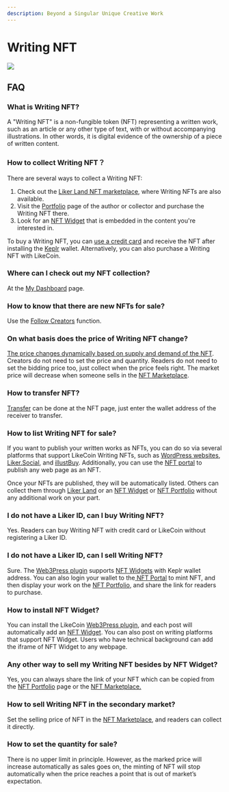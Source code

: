 ```yaml
---
description: Beyond a Singular Unique Creative Work
---
```


# Writing NFT

![](../../.gitbook/assets/likecoin\_ad115\_writingnft\_b-01.jpeg)

## FAQ

### What is Writing NFT?

A "Writing NFT" is a non-fungible token (NFT) representing a written work, such as an article or any other type of text, with or without accompanying illustrations. In other words, it is digital evidence of the ownership of a piece of written content.

### How to collect Writing NFT？

There are several ways to collect a Writing NFT:

1. Check out the [Liker Land NFT marketplace](https://liker.land/?utm\_source=docs), where Writing NFTs are also available.
2. Visit the [Portfolio](collect-writing-nft/nft-portfolio.md) page of the author or collector and purchase the Writing NFT there.
3. Look for an [NFT Widget](collect-writing-nft/nft-widget.md) that is embedded in the content you're interested in.

To buy a Writing NFT, you can [use a credit card](collect-writing-nft/) and receive the NFT after installing the [Keplr](http://localhost:5000/s/-LL4mdaVjNgL6A1--PV0-1995411665/general-guides/trade/buy-likecoin) wallet. Alternatively, you can also purchase a Writing NFT with LikeCoin.

### Where can I check out my NFT collection?

At the [My Dashboard](dashboard.md) page.

### How to know that there are new NFTs for sale?

Use the [Follow Creators](follow-creators.md) function.

### On what basis does the price of Writing NFT change?

[The price changes dynamically based on supply and demand of the NFT](dynamic-pricing.md). Creators do not need to set the price and quantity. Readers do not need to set the bidding price too, just collect when the price feels right. The market price will decrease when someone sells in the [NFT Marketplace](collect-writing-nft/nft-marketplace.md).

### How to transfer NFT?

[Transfer](transfer-writing-nft.md) can be done at the NFT page, just enter the wallet address of the receiver to transfer.

### How to list Writing NFT for sale?

If you want to publish your written works as NFTs, you can do so via several platforms that support LikeCoin Writing NFTs, such as [WordPress websites](../../user-guide/wordpress.md), [Liker.Social](https://liker.social/), and [illustBuy](https://illustbuy.com/). Additionally, you can use the [NFT portal](https://app.like.co/nft/url) to publish any web page as an NFT.&#x20;

Once your NFTs are published, they will be automatically listed. Others can collect them through [Liker Land](https://liker.land/?utm\_source=docs) or an [NFT Widget](collect-writing-nft/nft-widget.md) or [NFT Portfolio](collect-writing-nft/nft-portfolio.md) without any additional work on your part.

### I do not have a Liker ID, can I buy Writing NFT?

Yes. Readers can buy Writing NFT with credit card or LikeCoin without registering a Liker ID.

### I do not have a Liker ID, can I sell Writing NFT?

Sure. The [Web3Press plugin](../../user-guide/wordpress.md) supports [NFT Widgets](collect-writing-nft/nft-widget.md) with Keplr wallet address. You can also login your wallet to the[ NFT Portal](../../developer/likenft/nft-portal/) to mint NFT, and then display your work on the [NFT Portfolio](collect-writing-nft/nft-portfolio.md), and share the link for readers to purchase.

### How to install NFT Widget?

You can install the LikeCoin [Web3Press plugin](../../user-guide/wordpress.md), and each post will automatically add an [NFT Widget](collect-writing-nft/nft-widget.md). You can also post on writing platforms that support NFT Widget. Users who have technical background can add the iframe of NFT Widget to any webpage.

### Any other way to sell my Writing NFT besides by NFT Widget?

Yes, you can always share the link of your NFT which can be copied from the [NFT Portfolio](collect-writing-nft/nft-portfolio.md) page or the [NFT Marketplace.](collect-writing-nft/nft-marketplace.md)

### How to sell Writing NFT in the secondary market?

Set the selling price of NFT in the [NFT Marketplace](collect-writing-nft/nft-marketplace.md), and readers can collect it directly.

### How to set the quantity for sale?

There is no upper limit in principle. However, as the marked price will increase automatically as sales goes on, the minting of NFT will stop automatically when the price reaches a point that is out of market’s expectation.
